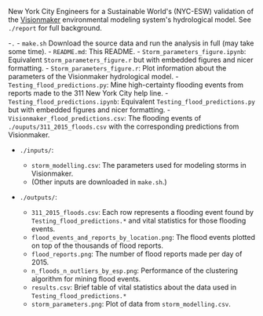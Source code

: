 New York City Engineers for a Sustainable World's (NYC-ESW) validation of the [Visionmaker](https://visionmaker.us/nyc/) environmental modeling system's hydrological model. See `./report` for full background.

-`.`
    - `make.sh` Download the source data and run the analysis in full (may take some time).
    - `README.md`: This README.
    - `Storm_parameters_figure.ipynb`: Equivalent `Storm_parameters_figure.r` but with embedded figures and nicer formatting.
    - `Storm_parameters_figure.r`: Plot information about the parameters of the Visionmaker hydrological model.
    - `Testing_flood_predictions.py`: Mine high-certainty flooding events from reports made to the 311 New York City help line.
    - `Testing_flood_predictions.ipynb`: Equivalent `Testing_flood_predictions.py` but with embedded figures and nicer formatting.
    - `Visionmaker_flood_predictions.csv`: The flooding events of `./ouputs/311_2015_floods.csv` with the corresponding predictions from Visionmaker.

- `./inputs/`:
    - `storm_modelling.csv`: The parameters used for modeling storms in Visionmaker.
    - (Other inputs are downloaded in `make.sh`.)

- `./outputs/`:
    - `311_2015_floods.csv`: Each row represents a flooding event found by `Testing_flood_predictions.*` and vital statistics for those flooding events.
    - `flood_events_and_reports_by_location.png`: The flood events plotted on top of the thousands of flood reports.
    - `flood_reports.png`: The number of flood reports made per day of 2015.
    - `n_floods_n_outliers_by_esp.png`: Performance of the clustering algorithm for mining flood events.
    - `results.csv`:  Brief table of vital statistics about the data used in `Testing_flood_predictions.*`
    - `storm_parameters.png`: Plot of data from `storm_modelling.csv`.
